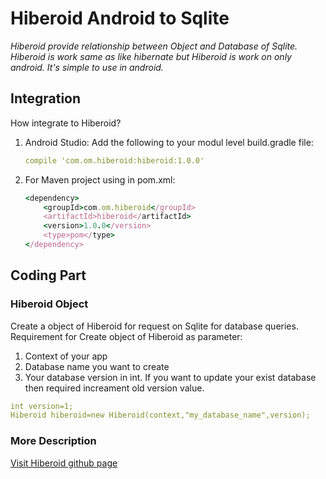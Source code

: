 # Hiberoid Android to Sqlite

*Hiberoid provide relationship between Object and Database of Sqlite.
Hiberoid is work same as like hibernate but Hiberoid is work on only android. It's simple to use in android.*

<!--![Thumbnail of slate](thumbnail.png)-->

## Integration

How integrate to Hiberoid?

1. Android Studio: Add the following to your modul level build.gradle file:

    ```yml
    compile 'com.om.hiberoid:hiberoid:1.0.0'
    ```

2. For Maven project using in pom.xml:

    ```ruby
    <dependency>
        <groupId>com.om.hiberoid</groupId>
        <artifactId>hiberoid</artifactId>
        <version>1.0.0</version>
        <type>pom</type>
    </dependency>
    ```



## Coding Part

### Hiberoid Object

Create a object of Hiberoid for request on Sqlite for database queries. Requirement for Create object of Hiberoid as parameter:

1. Context of your app
2. Database name you want to create
3. Your database version in int. If you want to update your exist database then required increament old version value.

```yml
int version=1;
Hiberoid hiberoid=new Hiberoid(context,"my_database_name",version);
```

### More Description 
[Visit Hiberoid github page](https://sureksd.github.io/HiberoidDemo/)
